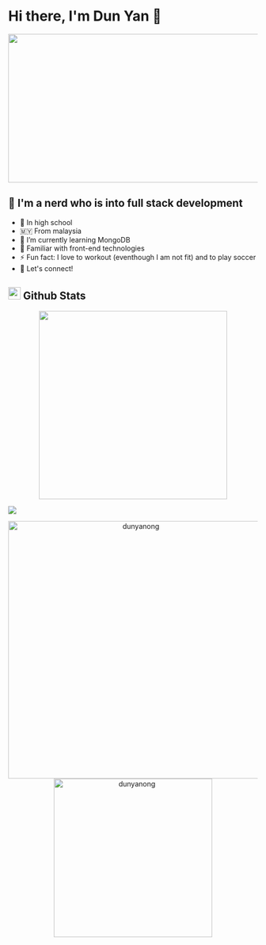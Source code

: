# Hi there, I'm Dun Yan 👋 

<div align="center">
  <img src="https://media.giphy.com/media/dWesBcTLavkZuG35MI/giphy.gif" width="600" height="300"/>
</div>

## 👋  I'm a nerd who is into full stack development 

- 💯 In high school
- 🇲🇾 From malaysia
- 🔭 I’m currently learning MongoDB
- 🥅 Familiar with front-end technologies
- ⚡ Fun fact: I love to workout (eventhough I am not fit) and to play soccer
- 👯 Let's connect!

## <img src="https://media.giphy.com/media/iY8CRBdQXODJSCERIr/giphy.gif" width="25"> <b>Github Stats</b>
<div align="center"> <a align="center" href="https://github.com/dunyanong">
  <img src="https://github-readme-streak-stats.herokuapp.com/?user=dunyanong&theme=blueberry" width="380"/>
</a></div>                                 

<img src="https://user-images.githubusercontent.com/73097560/115834477-dbab4500-a447-11eb-908a-139a6edaec5c.gif"></a>

<p align="center">
    <a href="https://github.com/dunyanong"><img src="https://github-profile-summary-cards.vercel.app/api/cards/profile-details?username=dunyanong&theme=tokyonight&hide_border=true"  width="520" alt="dunyanong"/></a>
<a href="https://github.com/dunyanong"><img src="https://github-readme-stats.vercel.app/api/top-langs?username=dunyanong&show_icons=true&locale=en&layout=compact&theme=tokyonight" width="320"  alt="dunyanong"/></a>
</p>

